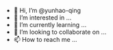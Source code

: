 - 👋 Hi, I’m @yunhao-qing
- 👀 I’m interested in ...
- 🌱 I’m currently learning ...
- 💞️ I’m looking to collaborate on ...
- 📫 How to reach me ...

<!---
yunhao-qing/yunhao-qing is a ✨ special ✨ repository because its `README.md` (this file) appears on your GitHub profile.
You can click the Preview link to take a look at your changes.
--->
